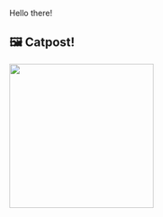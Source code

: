 Hello there!



## 🖼️ Catpost!

<sub>
    <img src="https://cdn2.thecatapi.com/images/99r.jpg" height="256">
</sub>


